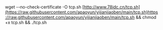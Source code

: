 wget --no-check-certificate -O tcp.sh [http://www.78idc.cn/tcp.sh](https://raw.githubusercontent.com/apaoyun/yijianjiaoben/main/tcp.sh)https://raw.githubusercontent.com/apaoyun/yijianjiaoben/main/tcp.sh && chmod +x tcp.sh && ./tcp.sh
